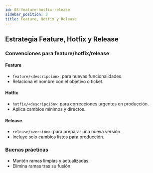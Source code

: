 ```yaml
---
id: 03-feature-hotfix-release
sidebar_position: 3
title: Feature, Hotfix y Release
---
```


## Estrategia Feature, Hotfix y Release

### Convenciones para feature/hotfix/release

#### Feature

- `feature/<descripción>`: para nuevas funcionalidades.
- Relaciona el nombre con el objetivo o ticket.

#### Hotfix

- `hotfix/<descripción>`: para correcciones urgentes en producción.
- Aplica cambios mínimos y directos.

#### Release

- `release/<versión>`: para preparar una nueva versión.
- Incluye solo cambios listos para producción.

### Buenas prácticas

- Mantén ramas limpias y actualizadas.
- Elimina ramas tras su fusión.
